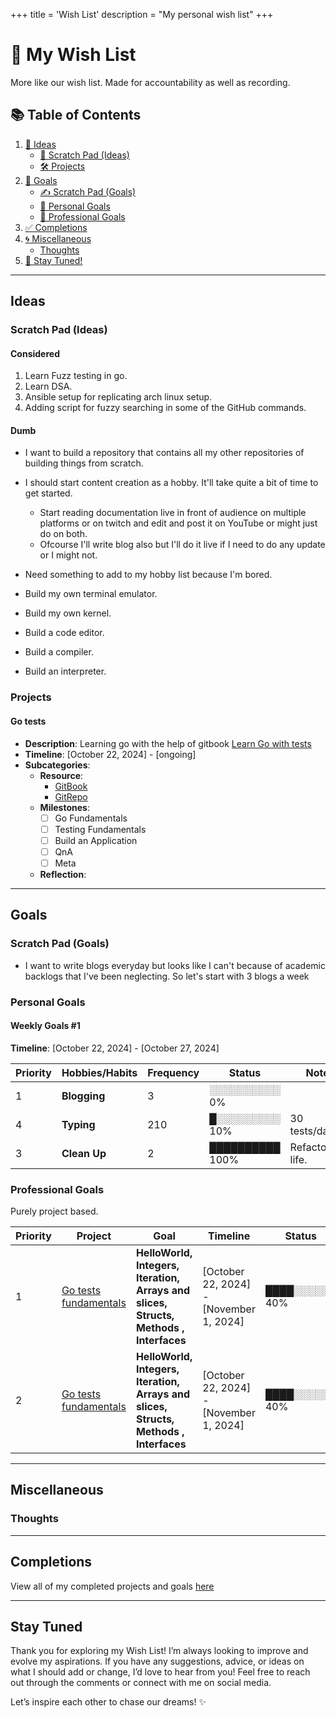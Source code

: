 +++
title = 'Wish List'
description = "My personal wish list"
+++
# 🎉 My Wish List

More like our wish list.
Made for accountability as well as recording.

## 📚 Table of Contents

1. [🌟 Ideas](#ideas)
   - [📝 Scratch Pad (Ideas)](#scratch-pad-ideas)
   - [🛠️ Projects](#projects)
2. [🎯 Goals](#goals)
   - [✍️ Scratch Pad (Goals)](#scratch-pad-goals)
   - [👤 Personal Goals](#personal-goals)
   - [💼 Professional Goals](#professional-goals)
3. [✅ Completions](#completions)
4. [🌀 Miscellaneous](#miscellaneous)
   - [Thoughts](#thoughts)
5. [📅 Stay Tuned!](#stay-tuned)

---

## Ideas

### Scratch Pad (Ideas)

#### Considered
1. Learn Fuzz testing in go.
2. Learn DSA.
3. Ansible setup for replicating arch linux setup.
4. Adding script for fuzzy searching in some of the GitHub commands.

#### Dumb

- I want to build a repository that contains all my other repositories of building things from scratch.

- I should start content creation as a hobby. It'll take quite a bit of time to get started.
  - Start reading documentation live in front of audience on multiple platforms or on twitch and edit and post it on YouTube or might just do on both.
  - Ofcourse I'll write blog also but I'll do it live if I need to do any update or I might not.
- Need something to add to my hobby list because I'm bored.

- Build my own terminal emulator.
- Build my own kernel.
- Build a code editor.
- Build a compiler.
- Build an interpreter.

### Projects

#### Go tests

- **Description**: Learning go with the help of gitbook [Learn Go with tests](https://quii.gitbook.io/learn-go-with-tests/go-fundamentals/hello-world)
- **Timeline**: [October 22, 2024] - [ongoing]
- **Subcategories**:
  - **Resource**:
    - [GitBook](https://quii.gitbook.io/learn-go-with-tests/go-fundamentals/hello-world)
    - [GitRepo](https://github.com/subhamc88/learn-go-with-tests)
  - **Milestones**:
    - [ ] Go Fundamentals
    - [ ] Testing Fundamentals
    - [ ] Build an Application
    - [ ] QnA
    - [ ] Meta
  - **Reflection**:

---

## Goals

### Scratch Pad (Goals)

- I want to write blogs everyday but looks like I can't because of academic backlogs that I've been neglecting. So let's start with 3 blogs a week

### Personal Goals

#### Weekly Goals #1

**Timeline**: [October 22, 2024] - [October 27, 2024]

| Priority | Hobbies/Habits | Frequency | Status | Note |
| -------- | -------------- | --------- | ------ | ----- |
| 1 | **Blogging** | 3 | ░░░░░░░░░░  0% |  |
| 4 | **Typing** | 210 | █░░░░░░░░░ 10% | 30 tests/day. |
| 3 | **Clean Up** | 2 | ██████████ 100% | Refactoring life. |

### Professional Goals

Purely project based.

| Priority | Project | Goal | Timeline | Status |
|----------| ------- |------|----------|--------|
| 1 | [Go tests fundamentals](#go-tests) | **HelloWorld, Integers, Iteration, Arrays and slices, Structs, Methods , Interfaces** | [October 22, 2024] - [November 1, 2024] | ████░░░░░░ 40% | Ongoing |
| 2 | [Go tests fundamentals](#go-tests) | **HelloWorld, Integers, Iteration, Arrays and slices, Structs, Methods , Interfaces** | [October 22, 2024] - [November 1, 2024] | ████░░░░░░ 40% | Ongoing |

---

## Miscellaneous

### Thoughts

---

## Completions

View all of my completed projects and goals [here](https://subhamc88.github.io/blog/completions)

---

## Stay Tuned

Thank you for exploring my Wish List!
I’m always looking to improve and evolve my aspirations.
If you have any suggestions, advice, or ideas on what I should add or change, I’d love to hear from you!
Feel free to reach out through the comments or connect with me on social media.

Let’s inspire each other to chase our dreams! ✨
